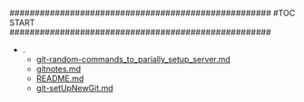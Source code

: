 





####################################################
#TOC START
####################################################
* .
    * [git-random-commands_to_parially_setup_server.md](./git-random-commands_to_parially_setup_server.md)
    * [gitnotes.md](./gitnotes.md)
    * [README.md](./README.md)
    * [git-setUpNewGit.md](./git-setUpNewGit.md)
